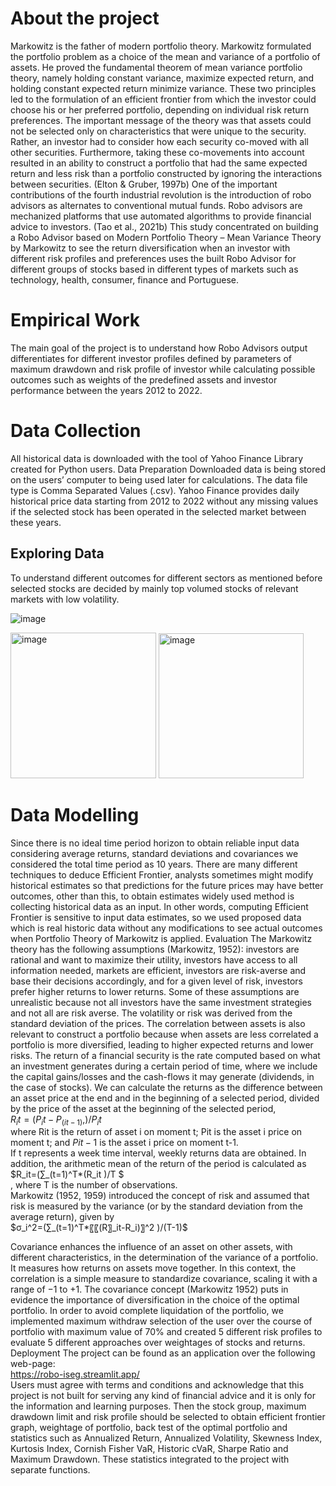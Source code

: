 # About the project

Markowitz is the father of modern portfolio theory. Markowitz formulated the portfolio problem as a choice of the mean and variance of a portfolio of assets. He proved the fundamental theorem of mean variance portfolio theory, namely holding constant variance, maximize expected return, and holding constant expected return minimize variance. These two principles led to the formulation of an efficient frontier from which the investor could choose his or her preferred portfolio, depending on individual risk return preferences. The important message of the theory was that assets could not be selected only on characteristics that were unique to the security. Rather, an investor had to consider how each security co-moved with all other securities. Furthermore, taking these co-movements into account resulted in an ability to construct a portfolio that had the same expected return and less risk than a portfolio constructed by ignoring the interactions between securities. (Elton & Gruber, 1997b)
One of the important contributions of the fourth industrial revolution is the introduction of robo advisors as alternates to conventional mutual funds. Robo advisors are mechanized platforms that use automated algorithms to provide financial advice to investors. (Tao et al., 2021b) 
This study concentrated on building a Robo Advisor based on Modern Portfolio Theory – Mean Variance Theory by Markowitz to see the return diversification when an investor with different risk profiles and preferences uses the built Robo Advisor for different groups of stocks based in different types of markets such as technology, health, consumer, finance and Portuguese. 

# Empirical Work

The main goal of the project is to understand how Robo Advisors output differentiates for different investor profiles defined by parameters of maximum drawdown and risk profile of investor while calculating possible outcomes such as weights of the predefined assets and investor performance between the years 2012 to 2022. 

# Data Collection
All historical data is downloaded with the tool of Yahoo Finance Library created for Python users.
Data Preparation 
Downloaded data is being stored on the users’ computer to being used later for calculations. The data file type is Comma Separated Values (.csv). Yahoo Finance provides daily historical price data starting from 2012 to 2022 without any missing values if the selected stock has been operated in the selected market between these years. 

## Exploring Data
To understand different outcomes for different sectors as mentioned before selected stocks are decided by mainly top volumed stocks of relevant markets with low volatility. 

![image](https://user-images.githubusercontent.com/20598749/202874600-f98136fc-7905-4f44-8714-746b4f7c6bad.png)

<img width="233" alt="image" src="https://user-images.githubusercontent.com/20598749/202874634-a390c4ae-4f2b-4361-9b96-43bffc341dde.png"> <img width="232" alt="image" src="https://user-images.githubusercontent.com/20598749/202874650-a7fbc5d3-12d4-4e39-9607-f246c8f1c5d0.png">

# Data Modelling
Since there is no ideal time period horizon to obtain reliable input data considering average returns, standard deviations and covariances we considered the total time period as 10 years. 
There are many different techniques to deduce Efficient Frontier, analysts sometimes might modify historical estimates so that predictions for the future prices may have better outcomes, other than this, to obtain estimates widely used method is collecting historical data as an input.
In other words, computing Efficient Frontier is sensitive to input data estimates, so we used proposed data which is real historic data without any modifications to see actual outcomes when Portfolio Theory of Markowitz is applied.
Evaluation
The Markowitz theory has the following assumptions (Markowitz, 1952): investors are rational and want to maximize their utility, investors have access to all information needed, markets are efficient, investors are risk-averse and base their decisions accordingly, and for a given level of risk, investors prefer higher returns to lower returns. Some of these assumptions are unrealistic because not all investors have the same investment strategies and not all are risk averse. 
The volatility or risk was derived from the standard deviation of the prices. The correlation between assets is also relevant to construct a portfolio because when assets are less correlated a portfolio is more diversified, leading to higher expected returns and lower risks.
The return of a financial security is the rate computed based on what an investment generates during a certain period of time, where we include the capital gains/losses and the cash-flows it may generate (dividends, in the case of stocks). We can calculate the returns as the difference between an asset price at the end and in the beginning of a selected period, divided by the price of the asset at the beginning of the selected period, 
<br> $R_it=  (P_it-P_(it-1),)/P_it$<br> 
where Rit is the return of asset i on moment t; Pit is the asset i price on moment t; and $Pit − 1$ is the asset i price on moment t-1. 
<br> If t represents a week time interval, weekly returns data are obtained. In addition, the arithmetic mean of the return of the period is calculated as <br> $R_it=(∑_(t=1)^T*(R_it )/T $<br> ,
where T is the number of observations.
<br> 
Markowitz (1952, 1959) introduced the concept of risk and assumed that risk is measured by the variance (or by the standard deviation from the average return), given by 
<br> $σ_i^2=(∑_(t=1)^T*〖〖(R〗_it-R_i)〗^2 )/(T-1)$ <br> 

Covariance enhances the influence of an asset on other assets, with different characteristics, in the determination of the variance of a portfolio. It measures how returns on assets move together. In this context, the correlation is a simple measure to standardize covariance, scaling it with a range of −1 to +1. The covariance concept (Markowitz 1952) puts in evidence the importance of diversification in the choice of the optimal portfolio.
In order to avoid complete liquidation of the portfolio, we implemented maximum withdraw selection of the user over the course of portfolio with maximum value of 70% and created 5 different risk profiles to evaluate 5 different approaches over weightages of stocks and returns.
Deployment The project can be found as an application over the following web-page:
<br> https://robo-iseg.streamlit.app/<br> 
Users must agree with terms and conditions and acknowledge that this project is not built for serving any kind of financial advice and it is only for the information and learning purposes. Then the stock group, maximum drawdown limit and risk profile should be selected to obtain efficient frontier graph, weightage of portfolio, back test of the optimal portfolio and statistics such as Annualized Return, Annualized Volatility, Skewness Index, Kurtosis Index, Cornish Fisher VaR, Historic cVaR, Sharpe Ratio and Maximum Drawdown. These statistics integrated to the project with separate functions. 

